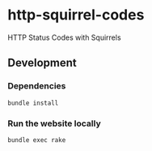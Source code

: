 # http-squirrel-codes
HTTP Status Codes with Squirrels

## Development  

### Dependencies  

    bundle install

### Run the website locally  

    bundle exec rake
